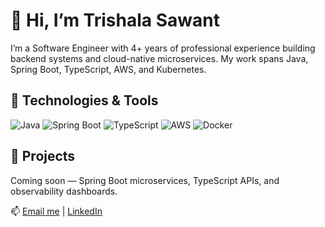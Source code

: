 # 👋 Hi, I’m Trishala Sawant

I’m a Software Engineer with 4+ years of professional experience building backend systems and cloud-native microservices. My work spans Java, Spring Boot, TypeScript, AWS, and Kubernetes.

## 🔧 Technologies & Tools
![Java](https://img.shields.io/badge/Java-ED8B00?style=flat&logo=java&logoColor=white)
![Spring Boot](https://img.shields.io/badge/SpringBoot-6DB33F?style=flat&logo=spring&logoColor=white)
![TypeScript](https://img.shields.io/badge/TypeScript-007ACC?style=flat&logo=typescript&logoColor=white)
![AWS](https://img.shields.io/badge/AWS-FF9900?style=flat&logo=amazonaws&logoColor=white)
![Docker](https://img.shields.io/badge/Docker-2496ED?style=flat&logo=docker&logoColor=white)

## 📘 Projects
Coming soon — Spring Boot microservices, TypeScript APIs, and observability dashboards.

📫 [Email me](mailto:trishala.nov@gmail.com) | [LinkedIn](https://linkedin.com/in/trishala-sawant1511)
